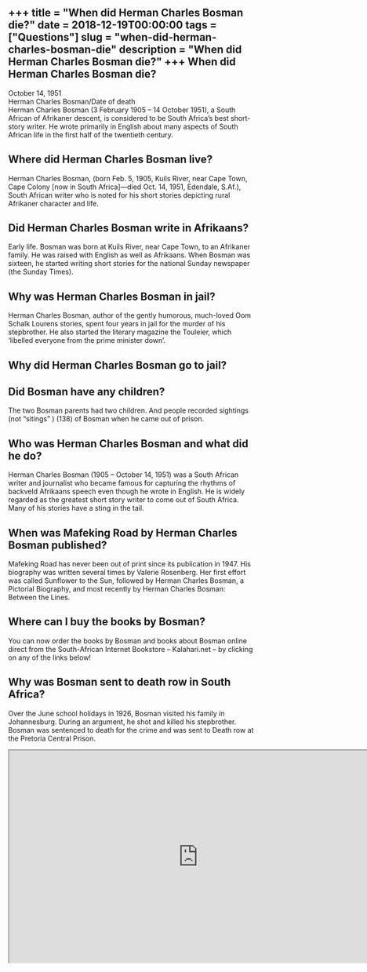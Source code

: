 +++
title = "When did Herman Charles Bosman die?"
date = 2018-12-19T00:00:00
tags = ["Questions"]
slug = "when-did-herman-charles-bosman-die"
description = "When did Herman Charles Bosman die?"
+++
When did Herman Charles Bosman die?
-----------------------------------

October 14, 1951  
Herman Charles Bosman/Date of death  
Herman Charles Bosman (3 February 1905 – 14 October 1951), a South African of Afrikaner descent, is considered to be South Africa’s best short-story writer. He wrote primarily in English about many aspects of South African life in the first half of the twentieth century.

Where did Herman Charles Bosman live?
-------------------------------------

Herman Charles Bosman, (born Feb. 5, 1905, Kuils River, near Cape Town, Cape Colony \[now in South Africa\]—died Oct. 14, 1951, Edendale, S.Af.), South African writer who is noted for his short stories depicting rural Afrikaner character and life.

Did Herman Charles Bosman write in Afrikaans?
---------------------------------------------

Early life. Bosman was born at Kuils River, near Cape Town, to an Afrikaner family. He was raised with English as well as Afrikaans. When Bosman was sixteen, he started writing short stories for the national Sunday newspaper (the Sunday Times).

Why was Herman Charles Bosman in jail?
--------------------------------------

Herman Charles Bosman, author of the gently humorous, much-loved Oom Schalk Lourens stories, spent four years in jail for the murder of his stepbrother. He also started the literary magazine the Touleier, which ‘libelled everyone from the prime minister down’.

Why did Herman Charles Bosman go to jail?
-----------------------------------------

Did Bosman have any children?
-----------------------------

The two Bosman parents had two children. And people recorded sightings (not “sitings” ) (138) of Bosman when he came out of prison.

Who was Herman Charles Bosman and what did he do?
-------------------------------------------------

Herman Charles Bosman (1905 – October 14, 1951) was a South African writer and journalist who became famous for capturing the rhythms of backveld Afrikaans speech even though he wrote in English. He is widely regarded as the greatest short story writer to come out of South Africa. Many of his stories have a sting in the tail.

When was Mafeking Road by Herman Charles Bosman published?
----------------------------------------------------------

Mafeking Road has never been out of print since its publication in 1947. His biography was written several times by Valerie Rosenberg. Her first effort was called Sunflower to the Sun, followed by Herman Charles Bosman, a Pictorial Biography, and most recently by Herman Charles Bosman: Between the Lines.

Where can I buy the books by Bosman?
------------------------------------

You can now order the books by Bosman and books about Bosman online direct from the South-African Internet Bookstore – Kalahari.net – by clicking on any of the links below!

Why was Bosman sent to death row in South Africa?
-------------------------------------------------

Over the June school holidays in 1926, Bosman visited his family in Johannesburg. During an argument, he shot and killed his stepbrother. Bosman was sentenced to death for the crime and was sent to Death row at the Pretoria Central Prison.

<iframe allow="accelerometer; autoplay; clipboard-write; encrypted-media; gyroscope; picture-in-picture" allowfullscreen="" class="__youtube_prefs__  epyt-is-override  no-lazyload" data-no-lazy="1" data-origheight="433" data-origwidth="770" data-skipgform_ajax_framebjll="" height="433" id="_ytid_75006" loading="lazy" src="https://www.youtube.com/embed/ToM3-jPUZMM?enablejsapi=1&autoplay=0&cc_load_policy=0&cc_lang_pref=&iv_load_policy=1&loop=0&modestbranding=0&rel=1&fs=1&playsinline=0&autohide=2&theme=dark&color=red&controls=1&" title="YouTube player" width="770"></iframe>